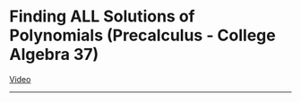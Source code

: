 # Finding ALL Solutions of Polynomials (Precalculus - College Algebra 37)

[Video](https://www.youtube.com/watch?v=xuhk2kSVwe0)

---
